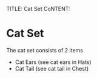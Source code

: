 TITLE: Cat Set
CoNTENT:
# Cat Set

The cat set consists of 2 items

- Cat Ears (see cat ears in Hats)
- Cat Tail (see cat tail in Chest)